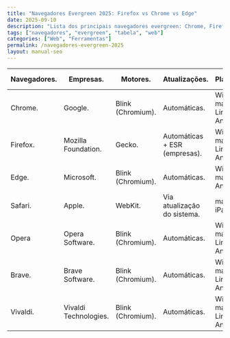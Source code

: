 ```yaml
---
title: "Navegadores Evergreen 2025: Firefox vs Chrome vs Edge"
date: 2025-09-10
description: "Lista dos principais navegadores evergreen: Chrome, Firefox, Edge, Safari, Opera, Brave e Vivaldi — sempre atualizados, seguros e compatíveis."
tags: ["navegadores", "evergreen", "tabela", "web"]
categories: ["Web", "Ferramentas"]
permalink: /navegadores-evergreen-2025
layout: manual-seo
---
```






           



<section class="post-content">
<table class="evergreen-table">
  <thead>
    <tr>
      <th>Navegadores.</th>
      <th>Empresas.</th>
      <th>Motores.</th>
      <th>Atualizações.</th>
      <th>Plataformas.</th>
      <th>Observações Técnicas.</th>
    </tr>
  </thead>
  <tbody>
    <tr>
      <td data-label="Navegador">Chrome.</td>
      <td data-label="Empresa">Google.</td>
      <td data-label="Motor">Blink (Chromium).</td>
      <td data-label="Atualizações">Automáticas.</td>
      <td data-label="Plataformas">Windows, macOS, Linux, Android, iOS.</td>
      <td data-label="Observações Técnicas">DevTools avançadas, 
      sincronização via conta Google.</td>
    </tr>
    <tr>
      <td data-label="Navegador">Firefox.</td>
      <td data-label="Empresa">Mozilla Foundation.</td>
      <td data-label="Motor">Gecko.</td>
      <td data-label="Atualizações">Automáticas + ESR (empresas).</td>
      <td data-label="Plataformas">Windows, macOS, Linux, Android.</td>
      <td data-label="Observações Técnicas">Open source, foco em 
      privacidade, extensões via addons.mozilla.org.</td>
    </tr>
    <tr>
      <td data-label="Navegador">Edge.</td>
      <td data-label="Empresa">Microsoft.</td>
      <td data-label="Motor">Blink (Chromium).</td>
      <td data-label="Atualizações">Automáticas.</td>
      <td data-label="Plataformas">Windows, macOS, Android, iOS.</td>
      <td data-label="Observações Técnicas">Integrado ao Windows, 
      substituiu o Internet Explorer.</td>
    </tr>
    <tr>
      <td data-label="Navegador">Safari.</td>
      <td data-label="Empresa">Apple.</td>
      <td data-label="Motor">WebKit.</td>
      <td data-label="Atualizações">Via atualização do sistema.</td>
      <td data-label="Plataformas">macOS, iOS, iPadOS.</td>
      <td data-label="Observações Técnicas">Otimizado para hardware 
      Apple, baixo consumo de bateria.</td>
    </tr>
    <tr>
      <td data-label="Navegador">Opera</td>
      <td data-label="Empresa">Opera Software.</td>
      <td data-label="Motor">Blink (Chromium).</td>
      <td data-label="Atualizações">Automáticas.</td>
      <td data-label="Plataformas">Windows, macOS, Linux, Android, iOS.</td>
      <td data-label="Observações Técnicas">Inclui ad-blocker e VPN 
      integrada (opcional).</td>
    </tr>
    <tr>
      <td data-label="Navegador">Brave.</td>
      <td data-label="Empresa">Brave Software.</td>
      <td data-label="Motor">Blink (Chromium).</td>
      <td data-label="Atualizações">Automáticas.</td>
      <td data-label="Plataformas">Windows, macOS, Linux, Android, iOS</td>
      <td data-label="Observações Técnicas">Bloqueio de 
      anúncios/rastreadores por padrão, suporte a BAT.</td>
    </tr>
    <tr>
      <td data-label="Navegador">Vivaldi.</td>
      <td data-label="Empresa">Vivaldi Technologies.</td>
      <td data-label="Motor">Blink (Chromium).</td>
      <td data-label="Atualizações">Automáticas.</td>
      <td data-label="Plataformas">Windows, macOS, Linux, Android.</td>
      <td data-label="Observações Técnicas">Alta customização de 
      interface, desenvolvido por ex-equipe do Opera.</td>
    </tr>
  </tbody>
</table>

</section>  















